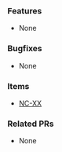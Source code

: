 ### Features
<!-- Please explain any additional functionality introduced -->
 - None

### Bugfixes
<!-- Please explain any existing functionality improved/changed -->
 - None

### Items
<!-- Please add a link to the jira items this work relates to -->
 - [NC-XX](https://neuracore.atlassian.net/browse/NC-XX)

### Related PRs
<!-- Please add a link to PRs from other repos that may be related -->
 - None

<!--
Things to consider before submitting a PR:

 - Have I executed this code?
 - Have I performed a self review?
 - Have I added/updated relevant documentation?
 - Does this branch have a clean commit history?
 - Can I add informative test cases?
-->
